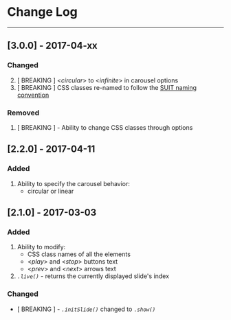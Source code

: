 # Change Log
---

## [3.0.0] - 2017-04-xx

### Changed
2. [ BREAKING ] <_circular_> to <_infinite_> in carousel options
1. [ BREAKING ] CSS classes re-named to follow the [SUIT naming convention](https://github.com/suitcss/suit/blob/master/doc/naming-conventions.md)

### Removed
1. [ BREAKING ] - Ability to change CSS classes through options



## [2.2.0] - 2017-04-11

### Added
1. Ability to specify the carousel behavior:
    - circular or linear



## [2.1.0] - 2017-03-03

### Added
1. Ability to modify:
    - CSS class names of all the elements
    - <*_play_*> and <*_stop_*> buttons text
    - <*_prev_*> and <*_next_*> arrows text
2. *`.live()`* - returns the currently displayed slide's index

### Changed
- [ BREAKING ] - *`.initSlide()`* changed to *`.show()`*